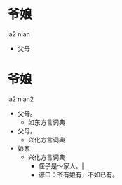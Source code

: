 # 爷娘
ia2 nian
- 父母





# 爷娘
ia2 nian2
+ 父母。
  * 如东方言词典
+ 父母。
  * 兴化方言词典
+ 娘家
  * 兴化方言词典
    - 侄子是～家人。‖
    - 谚曰：爷有娘有，不如已有。
